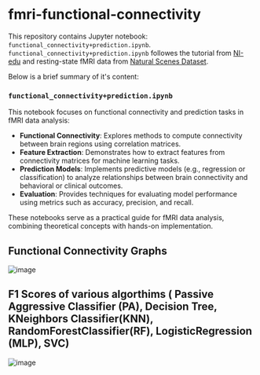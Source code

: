 # fmri-functional-connectivity

This repository contains Jupyter notebook: `functional_connectivity+prediction.ipynb`.
 `functional_connectivity+prediction.ipynb` followes the tutorial from [NI-edu](https://nilearn.github.io/dev/auto_examples/03_connectivity/plot_group_level_connectivity.html) and resting-state fMRI data from [Natural Scenes Dataset](https://naturalscenesdataset.org/).

Below is a brief summary of it's content: 

### `functional_connectivity+prediction.ipynb`
This notebook focuses on functional connectivity and prediction tasks in fMRI data analysis:
- **Functional Connectivity**: Explores methods to compute connectivity between brain regions using correlation matrices.
- **Feature Extraction**: Demonstrates how to extract features from connectivity matrices for machine learning tasks.
- **Prediction Models**: Implements predictive models (e.g., regression or classification) to analyze relationships between brain connectivity and behavioral or clinical outcomes.
- **Evaluation**: Provides techniques for evaluating model performance using metrics such as accuracy, precision, and recall.

These notebooks serve as a practical guide for fMRI data analysis, combining theoretical concepts with hands-on implementation.

## Functional Connectivity Graphs
![image](https://github.com/user-attachments/assets/fafae9c0-0b22-45da-acb7-5335e1ac7aa9)

## F1 Scores of various algorthims ( Passive Aggressive Classifier (PA), Decision Tree, KNeighbors Classifier(KNN), RandomForestClassifier(RF), LogisticRegression (MLP), SVC)
![image](https://github.com/user-attachments/assets/bccf8ae4-fb56-4601-abff-352be9392c6e)
